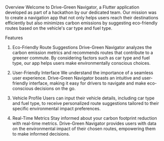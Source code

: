 Overview
Welcome to Drive-Green Navigator, a Flutter application developed as part of a hackathon by our dedicated team. Our mission was to create a navigation app that not only helps users reach their destinations efficiently but also minimizes carbon emissions by suggesting eco-friendly routes based on the vehicle's car type and fuel type.

Features
1. Eco-Friendly Route Suggestions
Drive-Green Navigator analyzes the carbon emission metrics and recommends routes that contribute to a greener commute. By considering factors such as car type and fuel type, our app helps users make environmentally conscious choices.

2. User-Friendly Interface
We understand the importance of a seamless user experience. Drive-Green Navigator boasts an intuitive and user-friendly interface, making it easy for drivers to navigate and make eco-conscious decisions on the go.

3. Vehicle Profile
Users can input their vehicle details, including car type and fuel type, to receive personalized route suggestions tailored to their specific environmental impact preferences.

4. Real-Time Metrics
Stay informed about your carbon footprint reduction with real-time metrics. Drive-Green Navigator provides users with data on the environmental impact of their chosen routes, empowering them to make informed decisions.


